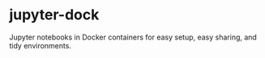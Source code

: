 # jupyter-dock
Jupyter notebooks in Docker containers for easy setup, easy sharing, and tidy environments.
